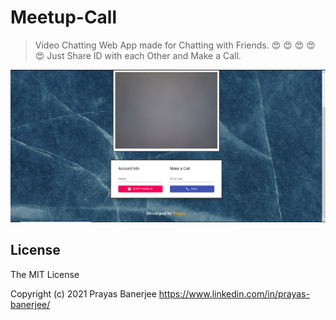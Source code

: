 # Meetup-Call

>  Video Chatting Web App made for Chatting with Friends. 😍 😍 😍 😍 😍 
>  Just Share ID with each Other and Make a Call. 


![screenshot](https://github.com/banerjeePrayas/Meetup-Call/blob/master/client/public/SC.png?raw=true)

## License

The MIT License

Copyright (c) 2021 Prayas Banerjee https://www.linkedin.com/in/prayas-banerjee/
